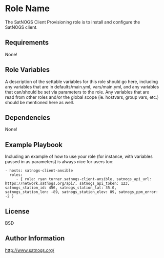 Role Name
=========

The SatNOGS Client Provisioning role is to install and configure the SatNOGS client.

Requirements
------------

None!

Role Variables
--------------

A description of the settable variables for this role should go here, including any variables that are in defaults/main.yml, vars/main.yml, and any variables that can/should be set via parameters to the role. Any variables that are read from other roles and/or the global scope (ie. hostvars, group vars, etc.) should be mentioned here as well.

Dependencies
------------

None!

Example Playbook
----------------

Including an example of how to use your role (for instance, with variables passed in as parameters) is always nice for users too:

    - hosts: satnogs-client-ansible
      roles:
         - { role: ryan_turner.satnogs-client-ansible, satnogs_api_url: https://network.satnogs.org/api/, satnogs_api_token: 123, satnogs_station_id: 456, satnogs_station_lat: 35.0, satnogs_station_lon: -89, satnogs_station_elev: 89, satnogs_ppm_error: -2 }

License
-------

BSD

Author Information
------------------

http://www.satnogs.org/
